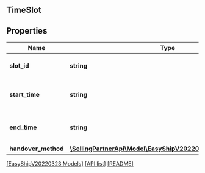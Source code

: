 ## TimeSlot

## Properties

Name | Type | Description | Notes
------------ | ------------- | ------------- | -------------
**slot_id** | **string** | A string of up to 255 characters. |
**start_time** | **string** | A datetime value in ISO 8601 format. | [optional]
**end_time** | **string** | A datetime value in ISO 8601 format. | [optional]
**handover_method** | [**\SellingPartnerApi\Model\EasyShipV20220323\HandoverMethod**](HandoverMethod.md) |  | [optional]

[[EasyShipV20220323 Models]](../) [[API list]](../../Api) [[README]](../../../README.md)
